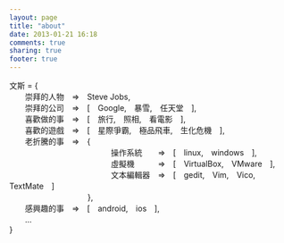 ```yaml
---
layout: page
title: "about"
date: 2013-01-21 16:18
comments: true
sharing: true
footer: true
---
```

  文斯 = {  
  　　崇拜的人物　=>　Steve Jobs,  
  　　崇拜的公司　=>　[　Google,　暴雪,　任天堂　],  
  　　喜歡做的事　=>　[　旅行,　照相,　看電影　],  
  　　喜歡的遊戲　=>　[　星際爭霸,　極品飛車,　生化危機　],  
  　　老折騰的事　=>　{  
  　　　　　　　　　　　　　操作系統　　=>　[　linux,　windows　],  
  　　　　　　　　　　　　　虛擬機　　　=>　[　VirtualBox,　VMware　],  
  　　　　　　　　　　　　　文本編輯器　=>　[　gedit,　Vim,　Vico,　TextMate　]  
  　　　　　　　　　　},  
  　　感興趣的事　=>　[　android,　ios　],  
  　　...  
  }
